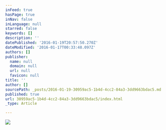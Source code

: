 ```yaml
---
inFeed: true
hasPage: true
inNav: false
inLanguage: null
starred: false
keywords: []
description: ''
datePublished: '2016-01-19T20:57:50.270Z'
dateModified: '2016-01-17T00:33:48.097Z'
authors: []
publisher:
  name: null
  domain: null
  url: null
  favicon: null
title: ''
author: []
sourcePath: _posts/2016-01-19-30959ac5-1b4d-4cc2-84a3-3dd9663bdac5.md
published: true
url: 30959ac5-1b4d-4cc2-84a3-3dd9663bdac5/index.html
_type: Article

---
```

![](https://the-grid-user-content.s3-us-west-2.amazonaws.com/b34c0b19-fce0-4a26-b024-b3e7a45aa891.jpg)